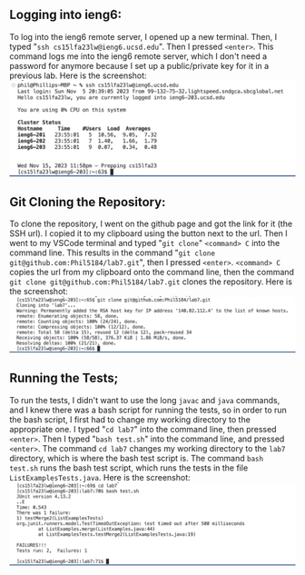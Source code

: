 ## Logging into ieng6:
To log into the ieng6 remote server, I opened up a new terminal. Then, I typed "`ssh cs15lfa23lw@ieng6.ucsd.edu`". Then I pressed `<enter>`. This command logs me into the ieng6 remote server, which I don't need a password for anymore
because I set up a public/private key for it in a previous lab. 
Here is the screenshot:
![Image](Logieng6Lab4.jpg)

## Git Cloning the Repository:
To clone the repository, I went on the github page and got the link for it (the SSH url). I copied it to my clipboard using the button next to the url. Then I went to my VSCode terminal and 
typed "`git clone`" `<command> C` into the command line. This results in the command "`git clone git@github.com:Phil5184/lab7.git`", then I pressed `<enter>`. `<command> C` copies the url from my clipboard onto the command line, then the command `git clone git@github.com:Phil5184/lab7.git` clones the repository.
Here is the screenshot:
![Image](GitCloneLab4.jpg)

## Running the Tests;
To run the tests, I didn't want to use the long `javac` and `java` commands, and I knew there was a bash script for running the tests, so in order to run the bash script, I first had to change my working directory to the appropriate one.
I typed "`cd lab7`" into the command line, then pressed `<enter>`. Then I typed "`bash test.sh`" into the command line, and pressed `<enter>`. The command `cd lab7` changes my working directory to the `lab7` directory, which is where the
 bash test script is. The command `bash test.sh` runs the bash test script, which runs the tests in the file `ListExamplesTests.java`.
Here is the screenshot:
![Image](RunningTestsLab4.jpg)

